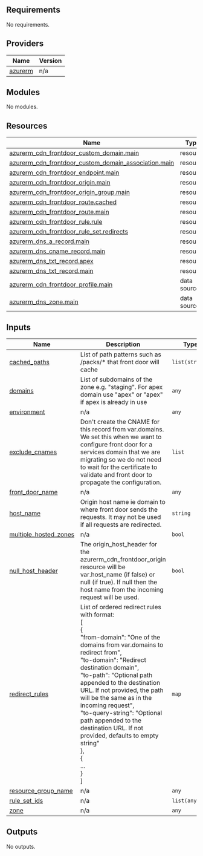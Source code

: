 ## Requirements

No requirements.

## Providers

| Name | Version |
|------|---------|
| <a name="provider_azurerm"></a> [azurerm](#provider\_azurerm) | n/a |

## Modules

No modules.

## Resources

| Name | Type |
|------|------|
| [azurerm_cdn_frontdoor_custom_domain.main](https://registry.terraform.io/providers/hashicorp/azurerm/latest/docs/resources/cdn_frontdoor_custom_domain) | resource |
| [azurerm_cdn_frontdoor_custom_domain_association.main](https://registry.terraform.io/providers/hashicorp/azurerm/latest/docs/resources/cdn_frontdoor_custom_domain_association) | resource |
| [azurerm_cdn_frontdoor_endpoint.main](https://registry.terraform.io/providers/hashicorp/azurerm/latest/docs/resources/cdn_frontdoor_endpoint) | resource |
| [azurerm_cdn_frontdoor_origin.main](https://registry.terraform.io/providers/hashicorp/azurerm/latest/docs/resources/cdn_frontdoor_origin) | resource |
| [azurerm_cdn_frontdoor_origin_group.main](https://registry.terraform.io/providers/hashicorp/azurerm/latest/docs/resources/cdn_frontdoor_origin_group) | resource |
| [azurerm_cdn_frontdoor_route.cached](https://registry.terraform.io/providers/hashicorp/azurerm/latest/docs/resources/cdn_frontdoor_route) | resource |
| [azurerm_cdn_frontdoor_route.main](https://registry.terraform.io/providers/hashicorp/azurerm/latest/docs/resources/cdn_frontdoor_route) | resource |
| [azurerm_cdn_frontdoor_rule.rule](https://registry.terraform.io/providers/hashicorp/azurerm/latest/docs/resources/cdn_frontdoor_rule) | resource |
| [azurerm_cdn_frontdoor_rule_set.redirects](https://registry.terraform.io/providers/hashicorp/azurerm/latest/docs/resources/cdn_frontdoor_rule_set) | resource |
| [azurerm_dns_a_record.main](https://registry.terraform.io/providers/hashicorp/azurerm/latest/docs/resources/dns_a_record) | resource |
| [azurerm_dns_cname_record.main](https://registry.terraform.io/providers/hashicorp/azurerm/latest/docs/resources/dns_cname_record) | resource |
| [azurerm_dns_txt_record.apex](https://registry.terraform.io/providers/hashicorp/azurerm/latest/docs/resources/dns_txt_record) | resource |
| [azurerm_dns_txt_record.main](https://registry.terraform.io/providers/hashicorp/azurerm/latest/docs/resources/dns_txt_record) | resource |
| [azurerm_cdn_frontdoor_profile.main](https://registry.terraform.io/providers/hashicorp/azurerm/latest/docs/data-sources/cdn_frontdoor_profile) | data source |
| [azurerm_dns_zone.main](https://registry.terraform.io/providers/hashicorp/azurerm/latest/docs/data-sources/dns_zone) | data source |

## Inputs

| Name | Description | Type | Default | Required |
|------|-------------|------|---------|:--------:|
| <a name="input_cached_paths"></a> [cached\_paths](#input\_cached\_paths) | List of path patterns such as /packs/* that front door will cache | `list(string)` | `[]` | no |
| <a name="input_domains"></a> [domains](#input\_domains) | List of subdomains of the zone e.g. "staging". For apex domain use "apex" or "apex<something>" if apex is already in use | `any` | n/a | yes |
| <a name="input_environment"></a> [environment](#input\_environment) | n/a | `any` | n/a | yes |
| <a name="input_exclude_cnames"></a> [exclude\_cnames](#input\_exclude\_cnames) | Don't create the CNAME for this record from var.domains. We set this when we want to configure front door for a services domain that we are migrating so we do not need to wait for the certificate to validate and front door to propagate the configuration. | `list` | `[]` | no |
| <a name="input_front_door_name"></a> [front\_door\_name](#input\_front\_door\_name) | n/a | `any` | n/a | yes |
| <a name="input_host_name"></a> [host\_name](#input\_host\_name) | Origin host name ie domain to where front door sends the requests. It may not be used if all requests are redirected. | `string` | `"not-in-use.education.gov.uk"` | no |
| <a name="input_multiple_hosted_zones"></a> [multiple\_hosted\_zones](#input\_multiple\_hosted\_zones) | n/a | `bool` | `false` | no |
| <a name="input_null_host_header"></a> [null\_host\_header](#input\_null\_host\_header) | The origin\_host\_header for the azurerm\_cdn\_frontdoor\_origin resource will be var.host\_name (if false) or null (if true). If null then the host name from the incoming request will be used. | `bool` | `false` | no |
| <a name="input_redirect_rules"></a> [redirect\_rules](#input\_redirect\_rules) | List of ordered redirect rules with format:<br>    [<br>      {<br>        "from-domain": "One of the domains from var.domains to redirect from",<br>        "to-domain": "Redirect destination domain",<br>        "to-path": "Optional path appended to the destination URL. If not provided, the path will be the same as in the incoming request",<br>        "to-query-string": "Optional path appended to the destination URL. If not provided, defaults to empty string"<br>      },<br>      {<br>        ...<br>      }<br>    ] | `map` | `{}` | no |
| <a name="input_resource_group_name"></a> [resource\_group\_name](#input\_resource\_group\_name) | n/a | `any` | n/a | yes |
| <a name="input_rule_set_ids"></a> [rule\_set\_ids](#input\_rule\_set\_ids) | n/a | `list(any)` | `[]` | no |
| <a name="input_zone"></a> [zone](#input\_zone) | n/a | `any` | n/a | yes |

## Outputs

No outputs.

